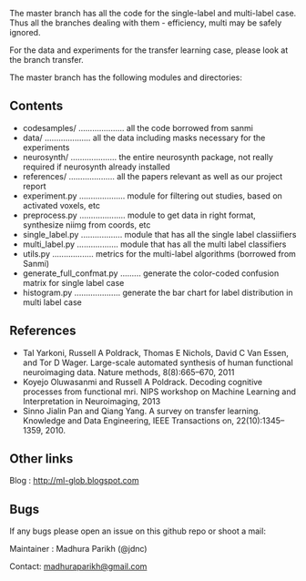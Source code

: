 The master branch has all the code for the single-label and multi-label case. Thus all the branches dealing with them - efficiency, multi may be safely ignored.

For the data and experiments for the transfer learning case, please look at the branch transfer.


The master branch has the following modules and directories:

Contents
--------

- codesamples/  ....................  all the code borrowed from sanmi
- data/         ....................  all the data including masks necessary for the experiments
- neurosynth/   ....................  the entire neurosynth package, not really required if neurosynth already installed
- references/   ....................  all the papers relevant as well as our project report
- experiment.py ....................  module for filtering out studies, based on activated voxels, etc
- preprocess.py ....................  module to get data in right format, synthesize niimg from coords, etc
- single_label.py ..................  module that has all the single label classiifiers
- multi_label.py  ..................  module that has all the multi label classifiers
- utils.py        ..................  metrics for the multi-label algorithms (borrowed from Sanmi)
- generate_full_confmat.py .........  generate the color-coded confusion matrix for single label case
- histogram.py  ....................  generate the bar chart for label distribution in multi label case

References
----------
- Tal Yarkoni, Russell A Poldrack, Thomas E Nichols, David C Van Essen, and Tor D Wager. Large-scale automated synthesis of human functional neuroimaging data. Nature methods, 8(8):665–670, 2011
- Koyejo Oluwasanmi and Russell A Poldrack. Decoding cognitive processes from functional mri. NIPS workshop on Machine Learning and Interpretation in Neuroimaging, 2013
- Sinno Jialin Pan and Qiang Yang. A survey on transfer learning. Knowledge and Data Engineering, IEEE Transactions on, 22(10):1345–1359, 2010.

Other links
------------
Blog : http://ml-glob.blogspot.com

Bugs
----
If any bugs please open an issue on this github repo or shoot a mail:
  
  Maintainer : Madhura Parikh (@jdnc)
  
  Contact: madhuraparikh@gmail.com
